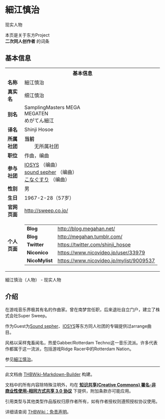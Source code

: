 # 細江慎治

<!-- source html: G:\repos\THBWiki-Markdown-Builder\THBWikiMarkdown\Temp\main\4\4e\ns0%3A%E7%B4%B0%E6%B1%9F%E6%85%8E%E6%B2%BB.html -->

现实人物

本页是关于东方Project  
 **二次同人创作者** 的词条
## 基本信息

<table><tbody><tr><th colspan="3">基本信息</th></tr><tr><td class="label"><b>名称</b></td><td> 細江慎治 </td></tr><tr><td class="label"><b>真实名</b></td><td>细江慎治</td></tr><tr><td class="label"><b>别名</b></td><td>SamplingMasters MEGA<br>MEGATEN<br>めがてん細江</td></tr><tr><td class="label"><b>译名</b></td><td>Shinji Hosoe</td></tr><tr><td class="label"><b>所属社团</b></td><td><b>当前</b><div style="margin-left:2em;">无所属社团</div></td></tr><tr><td class="label"><b>职位</b></td><td>作曲，编曲</td></tr><tr><td class="label"><b>参与社团</b></td><td><a href="./IOSYS.md" title="IOSYS">IOSYS</a> （编曲）<br><a href="./sound_sepher.md" title="sound sepher">sound sepher</a> （编曲）<br><a href="./こなぐすり.md" title="こなぐすり">こなぐすり</a> （编曲）</td></tr><tr><td class="label"><b>性别</b></td><td>男</td></tr><tr><td class="label"><b>生日</b></td><td>1967-2-28（57岁）</td></tr><tr><td class="label"><b>官网页面</b></td><td><a rel="nofollow" class="external free" href="http://sweep.co.jp/">http://sweep.co.jp/</a></td></tr><tr><td class="label"><b>个人页面</b></td><td><table border="0" cellspacing="0" cellpadding="0"><tbody><tr><td><b>Blog</b></td><td><a rel="nofollow" class="external free" href="http://blog.megahan.net/">http://blog.megahan.net/</a></td></tr><tr><td><b>Blog</b></td><td><a rel="nofollow" class="external free" href="http://megahan.tumblr.com/">http://megahan.tumblr.com/</a></td></tr><tr><td><b>Twitter</b></td><td><a rel="nofollow" class="external free" href="https://twitter.com/shinji_hosoe">https://twitter.com/shinji_hosoe</a></td></tr><tr><td><b>Niconico</b></td><td><a rel="nofollow" class="external free" href="https://www.nicovideo.jp/user/33979">https://www.nicovideo.jp/user/33979</a></td></tr><tr><td><b>NicoMylist</b></td><td><a rel="nofollow" class="external free" href="https://www.nicovideo.jp/mylist/9009537">https://www.nicovideo.jp/mylist/9009537</a></td></tr></tbody></table></td></tr></tbody></table>

細江慎治（人物） - 现实人物
## 介绍
  
在游戏音乐界极其有名的作曲家。曾在南梦宫任职，后来退社自立门户，建立了株式会社Super Sweep。
  
  
作为Guest为[Sound sepher](./sound_sepher.md)、[IOSYS](./IOSYS.md)等东方同人社团的专辑提供过arrange曲目。
  
  
风格以采样鬼畜闻名，热爱Gabber/Rotterdam Techno这一音乐流派。许多代表作都属于这一流派，包括游戏Ridge Racer中的Rotterdam Nation。
  
  
参见[細江慎治](https://ja.wikipedia.org/wiki/細江慎治)。
  





---

此文档由 [THBWiki-Markdown-Builder](https://github.com/Delsin-Yu/THBWiki-Markdown-Builder) 构建。

文档中的所有内容除特殊注明外，均在 [**知识共享(Creative Commons) 署名-非商业性使用-相同方式共享 3.0 协议**](https://creativecommons.org/licenses/by-sa/3.0/deed.zh-hans) 下提供，附加条款亦可能应用。

引用类型与其他类型作品版权归原作者所有，如有作者授权则遵照授权协议使用。

详细请查阅 [THBWiki：免责声明](https://thbwiki.cc/THBWiki:%E5%85%8D%E8%B4%A3%E5%A3%B0%E6%98%8E)。

